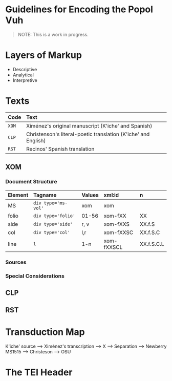 # Guidelines for Encoding the Popol Vuh

> NOTE: This is a work in progress. 

# Layers of Markup

- Descriptive
- Analytical
- Interpretive

# Texts

| Code   | Text                                                            |
|:-------|:----------------------------------------------------------------|
| `XOM`  | Ximénez's original manuscript (K'iche' and Spanish)             |
| `CLP`  | Christenson's literal-poetic translation (K'iche' and English)  |
| `RST`  | Recinos' Spanish translation                                    |

## XOM

### Document Structure

| Element | Tagname | Values | xml:id     | n          |
|:--------|:--------|:-------|:-----------|:-----------|
| MS      | `div type='ms-vol'`   | xom    | xom        |            |
| folio   | `div type='folio'`  | 01-56  | xom-fXX    | XX         |
| side    | `div type='side'`  | r, v   | xom-fXXS   | XX.f.S     |
| col     | `div type='col'`  | l,r    | xom-fXXSC  | XX.f.S.C   |
| line    | `l`     | 1-n    | xom-fXXSCL | XX.f.S.C.L |

### Sources

### Special Considerations

## CLP

## RST

# Transduction Map

K'iche' source --> Ximénez's transcription --> X --> Separation --> Newberry MS1515 --> Christeson --> OSU

# The TEI Header

